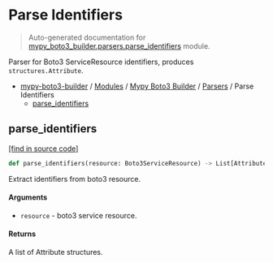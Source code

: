 # Parse Identifiers

> Auto-generated documentation for [mypy_boto3_builder.parsers.parse_identifiers](https://github.com/vemel/mypy_boto3_builder/blob/master/mypy_boto3_builder/parsers/parse_identifiers.py) module.

Parser for Boto3 ServiceResource identifiers, produces `structures.Attribute`.

- [mypy-boto3-builder](../../README.md#mypy_boto3_builder) / [Modules](../../MODULES.md#mypy-boto3-builder-modules) / [Mypy Boto3 Builder](../index.md#mypy-boto3-builder) / [Parsers](index.md#parsers) / Parse Identifiers
    - [parse_identifiers](#parse_identifiers)

## parse_identifiers

[[find in source code]](https://github.com/vemel/mypy_boto3_builder/blob/master/mypy_boto3_builder/parsers/parse_identifiers.py#L12)

```python
def parse_identifiers(resource: Boto3ServiceResource) -> List[Attribute]:
```

Extract identifiers from boto3 resource.

#### Arguments

- `resource` - boto3 service resource.

#### Returns

A list of Attribute structures.
